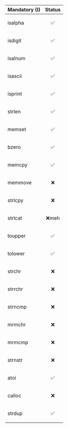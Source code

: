 | Mandatory (I) | Status     |
| :-------- | :------- |
| isalpha | <p align="center">✅</p> |
| isdigit | <p align="center">✅</p> |
| isalnum | <p align="center">✅</p> |
| isascii | <p align="center">✅</p> |
| isprint | <p align="center">✅</p> |
| strlen | <p align="center">✅</p> |
| memset | <p align="center">✅</p> |
| bzero | <p align="center">✅</p> |
| memcpy | <p align="center">✅</p> |
| memmove | <p align="center">❌</p> |
| strlcpy | <p align="center">❌</p> |
| strlcat | <p align="center">❌meh</p> |
| toupper | <p align="center">✅</p> |
| tolower | <p align="center">✅</p> |
| strchr | <p align="center">❌</p> |
| strrchr | <p align="center">❌</p> |
| strncmp | <p align="center">❌</p> |
| mrmchr | <p align="center">❌</p> |
| mrmcmp | <p align="center">❌</p> |
| strnstr | <p align="center">❌</p> |
| atoi | <p align="center">✅</p> |
| calloc | <p align="center">❌</p> |
| strdup | <p align="center">✅</p> |
